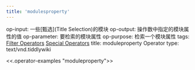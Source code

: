 ```yaml
---
title: 'modulesproperty'
---
```


op-input: 一些[甄选](Title Selection)的模块
op-output: 操作数中指定的模块属性的值
op-parameter: 要检索的模块属性
op-purpose: 检索一个模块属性
tags: [Filter Operators](#Filter%20Operators) [Special Operators](#Special%20Operators)
title: moduleproperty Operator
type: text/vnd.tiddlywiki

<<.operator-examples "moduleproperty">>

